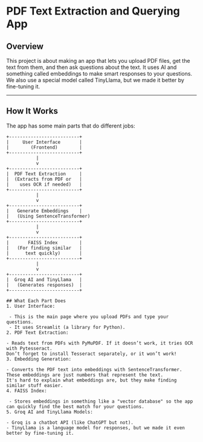 # PDF Text Extraction and Querying App  

## Overview  
This project is about making an app that lets you upload PDF files, get the text from them, and then ask questions about the text. It uses AI and something called embeddings to make smart responses to your questions. We also use a special model called TinyLlama, but we made it better by fine-tuning it.  

---

## How It Works  
The app has some main parts that do different jobs:  

```plaintext  
+--------------------------+  
|     User Interface       |  
|        (Frontend)        |  
+--------------------------+  
           |  
           v  
+--------------------------+  
|  PDF Text Extraction     |  
|  (Extracts from PDF or   |  
|    uses OCR if needed)   |  
+--------------------------+  
           |  
           v  
+--------------------------+  
|   Generate Embeddings    |  
|   (Using SentenceTransformer)  
+--------------------------+  
           |  
           v  
+--------------------------+  
|       FAISS Index        |  
|   (For finding similar   |  
|      text quickly)       |  
+--------------------------+  
           |  
           v  
+--------------------------+  
|  Groq AI and TinyLlama   |  
|   (Generates responses)  |  
+--------------------------+  

## What Each Part Does
1. User Interface:

 - This is the main page where you upload PDFs and type your questions.
 - It uses Streamlit (a library for Python).
2. PDF Text Extraction:

- Reads text from PDFs with PyMuPDF. If it doesn’t work, it tries OCR with Pytesseract.
Don’t forget to install Tesseract separately, or it won’t work!
3. Embedding Generation:

- Converts the PDF text into embeddings with SentenceTransformer. These embeddings are just numbers that represent the text.
It's hard to explain what embeddings are, but they make finding similar stuff easier.
4. FAISS Index:

 - Stores embeddings in something like a "vector database" so the app can quickly find the best match for your questions.
5. Groq AI and TinyLlama Models:

- Groq is a chatbot API (like ChatGPT but not).
- TinyLlama is a language model for responses, but we made it even better by fine-tuning it.
